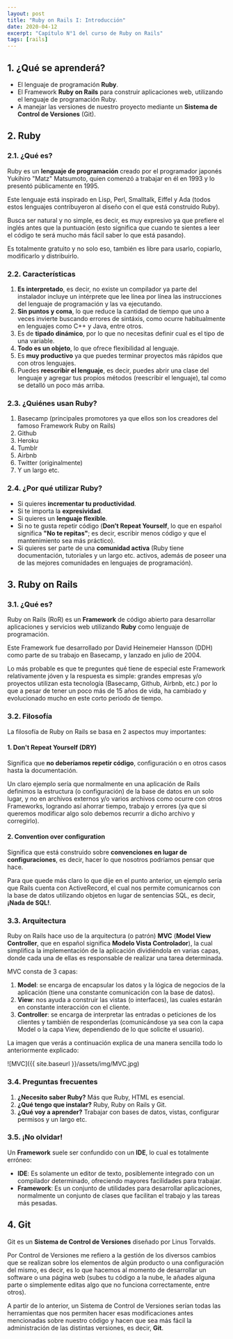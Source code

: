 ```yaml
---
layout: post
title: "Ruby on Rails I: Introducción"
date: 2020-04-12
excerpt: "Capítulo N°1 del curso de Ruby on Rails"
tags: [rails]
---
```


## 1. ¿Qué se aprenderá?

* El lenguaje de programación **Ruby**.
* El Framework **Ruby on Rails** para construir aplicaciones web, utilizando el lenguaje de programación Ruby.
* A manejar las versiones de nuestro proyecto mediante un **Sistema de Control de Versiones** (Git).

## 2. Ruby

### 2.1. ¿Qué es?

Ruby es un **lenguaje de programación** creado por el programador japonés Yukihiro "Matz" Matsumoto, quien comenzó a trabajar en él en 1993 y lo presentó públicamente en 1995.

Este lenguaje está inspirado en Lisp, Perl, Smalltalk, Eiffel y Ada (todos estos lenguajes contribuyeron al diseño con el que está construido Ruby).

Busca ser natural y no simple, es decir, es muy expresivo ya que prefiere el inglés antes que la puntuación (esto significa que cuando te sientes a leer el código te será mucho más fácil saber lo que está pasando).

Es totalmente gratuito y no solo eso, también es libre para usarlo, copiarlo, modificarlo y distribuirlo.

### 2.2. Características

1. **Es interpretado**, es decir, no existe un compilador ya parte del instalador incluye un intérprete que lee línea por línea las instrucciones del lenguaje de programación y las va ejecutando.
2. **Sin puntos y coma**, lo que reduce la cantidad de tiempo que uno a veces invierte buscando errores de sintáxis, como ocurre habitualmente en lenguajes como C++ y Java, entre otros.
3. Es de **tipado dinámico**, por lo que no necesitas definir cual es el tipo de una variable.
4. **Todo es un objeto**, lo que ofrece flexibilidad al lenguaje.
5. Es **muy productivo** ya que puedes terminar proyectos más rápidos que con otros lenguajes.
6. Puedes **reescribir el lenguaje**, es decir, puedes abrir una clase del lenguaje y agregar tus propios métodos (reescribir el lenguaje), tal como se detalló un poco más arriba.

### 2.3. ¿Quiénes usan Ruby?

1. Basecamp (principales promotores ya que ellos son los creadores del famoso Framework Ruby on Rails)
2. Github
3. Heroku
4. Tumblr
5. Airbnb
6. Twitter (originalmente)
7. Y un largo etc.

### 2.4. ¿Por qué utilizar Ruby?

* Si quieres **incrementar tu productividad**.
* Si te importa la **expresividad**.
* Si quieres un **lenguaje flexible**.
* Si no te gusta repetir código (**Don’t Repeat Yourself**, lo que en español significa **"No te repitas"**; es decir, escribir menos código y que el mantenimiento sea más práctico).
* Si quieres ser parte de una **comunidad activa** (Ruby tiene documentación, tutoriales y un largo etc. activos, además de poseer una de las mejores comunidades en lenguajes de programación).

## 3. Ruby on Rails

### 3.1. ¿Qué es?

Ruby on Rails (RoR) es un **Framework** de código abierto para desarrollar aplicaciones y servicios web utilizando **Ruby** como lenguaje de programación.

Este Framework fue desarrollado por David Heinemeier Hansson (DDH) como parte de su trabajo en Basecamp, y lanzado en julio de 2004.

Lo más probable es que te preguntes qué tiene de especial este Framework relativamente jóven y la respuesta es simple: grandes empresas y/o proyectos utilizan esta tecnología (Basecamp, Github, Airbnb, etc.) por lo que a pesar de tener un poco más de 15 años de vida, ha cambiado y evolucionado mucho en este corto periodo de tiempo.

### 3.2. Filosofía

La filosofía de Ruby on Rails se basa en 2 aspectos muy importantes:

#### 1. Don't Repeat Yourself (DRY)

Significa que **no deberíamos repetir código**, configuración o en otros casos hasta la documentación.

Un claro ejemplo sería que normalmente en una aplicación de Rails definimos la estructura (o configuración) de la base de datos en un solo lugar, y no en archivos externos y/o varios archivos como ocurre con otros Frameworks, logrando así ahorrar tiempo, trabajo y errores (ya que si queremos modificar algo solo debemos recurrir a dicho archivo y corregirlo).

#### 2. Convention over configuration

Significa que está construido sobre **convenciones en lugar de configuraciones**, es decir, hacer lo que nosotros podríamos pensar que hace.

Para que quede más claro lo que dije en el punto anterior, un ejemplo sería que Rails cuenta con ActiveRecord, el cual nos permite comunicarnos con la base de datos utilizando objetos en lugar de sentencias SQL, es decir, **¡Nada de SQL!**.

### 3.3. Arquitectura

Ruby on Rails hace uso de la arquitectura (o patrón) **MVC** (**Model View Controller**, que en español significa **Modelo Vista Controlador**), la cual simplifica la implementación de la aplicación dividiéndola en varias capas, donde cada una de ellas es responsable de realizar una tarea determinada.

MVC consta de 3 capas:

1. **Model**: se encarga de encapsular los datos y la lógica de negocios de la aplicación (tiene una constante comunicación con la base de datos).
2. **View**: nos ayuda a construir las vistas (o interfaces), las cuales estarán en constante interacción con el cliente.
3. **Controller**: se encarga de interpretar las entradas o peticiones de los clientes y también de responderlas (comunicándose ya sea con la capa Model o la capa View, dependiendo de lo que solicite el usuario).

La imagen que verás a continuación explica de una manera sencilla todo lo anteriormente explicado:

![MVC]({{ site.baseurl }}/assets/img/MVC.jpg)

### 3.4. Preguntas frecuentes

1. **¿Necesito saber Ruby?** Más que Ruby, HTML es esencial.
2. **¿Qué tengo que instalar?** Ruby, Ruby on Rails y Git.
3. **¿Qué voy a aprender?** Trabajar con bases de datos, vistas, configurar permisos y un largo etc.

### 3.5. ¡No olvidar!

Un **Framework** suele ser confundido con un **IDE**, lo cual es totalmente erróneo:

* **IDE**: Es solamente un editor de texto, posiblemente integrado con un compilador determinado, ofreciendo mayores facilidades para trabajar.
* **Framework**: Es un conjunto de utilidades para desarrollar aplicaciones, normalmente un conjunto de clases que facilitan el trabajo y las tareas más pesadas.

## 4. Git

Git es un **Sistema de Control de Versiones** diseñado por Linus Torvalds.

Por Control de Versiones me refiero a la gestión de los diversos cambios que se realizan sobre los elementos de algún producto o una configuración del mismo, es decir, es lo que hacemos al momento de desarrollar un software o una página web (subes tu código a la nube, le añades alguna parte o simplemente editas algo que no funciona correctamente, entre otros).

A partir de lo anterior, un Sistema de Control de Versiones serían todas las herramientas que nos permiten hacer esas modificaciones antes mencionadas sobre nuestro código y hacen que sea más fácil la administración de las distintas versiones, es decir, **Git**.
